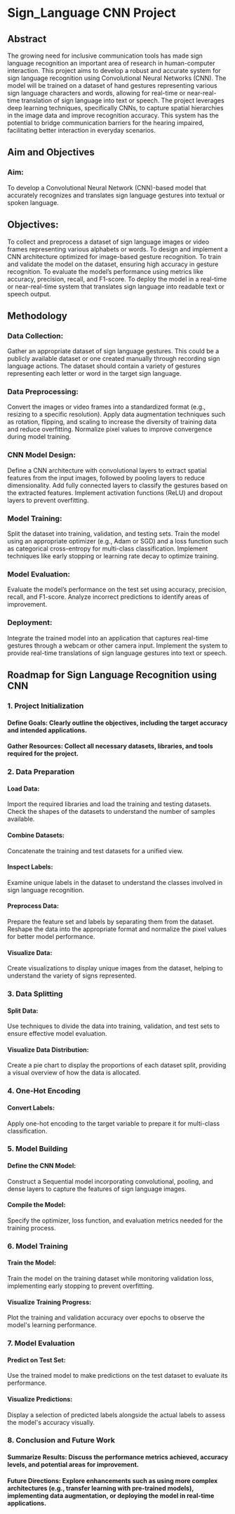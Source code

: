# Sign_Language CNN Project
## Abstract
The growing need for inclusive communication tools has made sign language recognition an important area of research in human-computer interaction. This project aims to develop a robust and accurate system for sign language recognition using Convolutional Neural Networks (CNN). The model will be trained on a dataset of hand gestures representing various sign language characters and words, allowing for real-time or near-real-time translation of sign language into text or speech. The project leverages deep learning techniques, specifically CNNs, to capture spatial hierarchies in the image data and improve recognition accuracy. This system has the potential to bridge communication barriers for the hearing impaired, facilitating better interaction in everyday scenarios.

## Aim and Objectives
### Aim:
To develop a Convolutional Neural Network (CNN)-based model that accurately recognizes and translates sign language gestures into textual or spoken language.

## Objectives:

To collect and preprocess a dataset of sign language images or video frames representing various alphabets or words.
To design and implement a CNN architecture optimized for image-based gesture recognition.
To train and validate the model on the dataset, ensuring high accuracy in gesture recognition.
To evaluate the model’s performance using metrics like accuracy, precision, recall, and F1-score.
To deploy the model in a real-time or near-real-time system that translates sign language into readable text or speech output.


## Methodology
### Data Collection:
Gather an appropriate dataset of sign language gestures. This could be a publicly available dataset or one created manually through recording sign language actions.
The dataset should contain a variety of gestures representing each letter or word in the target sign language.

### Data Preprocessing:
Convert the images or video frames into a standardized format (e.g., resizing to a specific resolution).
Apply data augmentation techniques such as rotation, flipping, and scaling to increase the diversity of training data and reduce overfitting.
Normalize pixel values to improve convergence during model training.

### CNN Model Design:
Define a CNN architecture with convolutional layers to extract spatial features from the input images, followed by pooling layers to reduce dimensionality.
Add fully connected layers to classify the gestures based on the extracted features.
Implement activation functions (ReLU) and dropout layers to prevent overfitting.

### Model Training:
Split the dataset into training, validation, and testing sets.
Train the model using an appropriate optimizer (e.g., Adam or SGD) and a loss function such as categorical cross-entropy for multi-class classification.
Implement techniques like early stopping or learning rate decay to optimize training.

### Model Evaluation:
Evaluate the model’s performance on the test set using accuracy, precision, recall, and F1-score.
Analyze incorrect predictions to identify areas of improvement.

### Deployment:
Integrate the trained model into an application that captures real-time gestures through a webcam or other camera input.
Implement the system to provide real-time translations of sign language gestures into text or speech.

## Roadmap for Sign Language Recognition using CNN
### 1. Project Initialization
#### Define Goals: Clearly outline the objectives, including the target accuracy and intended applications.
#### Gather Resources: Collect all necessary datasets, libraries, and tools required for the project.

### 2. Data Preparation
#### Load Data:
Import the required libraries and load the training and testing datasets.
Check the shapes of the datasets to understand the number of samples available.

#### Combine Datasets:
Concatenate the training and test datasets for a unified view.

#### Inspect Labels:
Examine unique labels in the dataset to understand the classes involved in sign language recognition.

#### Preprocess Data:
Prepare the feature set and labels by separating them from the dataset.
Reshape the data into the appropriate format and normalize the pixel values for better model performance.

#### Visualize Data:
Create visualizations to display unique images from the dataset, helping to understand the variety of signs represented.

### 3. Data Splitting
#### Split Data:
Use techniques to divide the data into training, validation, and test sets to ensure effective model evaluation.

#### Visualize Data Distribution:
Create a pie chart to display the proportions of each dataset split, providing a visual overview of how the data is allocated.

### 4. One-Hot Encoding

#### Convert Labels:
Apply one-hot encoding to the target variable to prepare it for multi-class classification.

### 5. Model Building

#### Define the CNN Model:
Construct a Sequential model incorporating convolutional, pooling, and dense layers to capture the features of sign language images.

#### Compile the Model:
Specify the optimizer, loss function, and evaluation metrics needed for the training process.

### 6. Model Training

#### Train the Model:
Train the model on the training dataset while monitoring validation loss, implementing early stopping to prevent overfitting.

#### Visualize Training Progress:
Plot the training and validation accuracy over epochs to observe the model's learning performance.

### 7. Model Evaluation
#### Predict on Test Set:
Use the trained model to make predictions on the test dataset to evaluate its performance.

#### Visualize Predictions:
Display a selection of predicted labels alongside the actual labels to assess the model's accuracy visually.

### 8. Conclusion and Future Work
#### Summarize Results: Discuss the performance metrics achieved, accuracy levels, and potential areas for improvement.
#### Future Directions: Explore enhancements such as using more complex architectures (e.g., transfer learning with pre-trained models), implementing data augmentation, or deploying the model in real-time applications.
